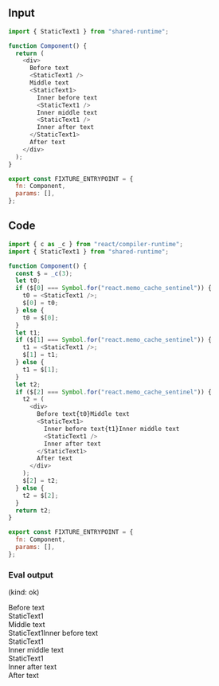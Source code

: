 
## Input

```javascript
import { StaticText1 } from "shared-runtime";

function Component() {
  return (
    <div>
      Before text
      <StaticText1 />
      Middle text
      <StaticText1>
        Inner before text
        <StaticText1 />
        Inner middle text
        <StaticText1 />
        Inner after text
      </StaticText1>
      After text
    </div>
  );
}

export const FIXTURE_ENTRYPOINT = {
  fn: Component,
  params: [],
};

```

## Code

```javascript
import { c as _c } from "react/compiler-runtime";
import { StaticText1 } from "shared-runtime";

function Component() {
  const $ = _c(3);
  let t0;
  if ($[0] === Symbol.for("react.memo_cache_sentinel")) {
    t0 = <StaticText1 />;
    $[0] = t0;
  } else {
    t0 = $[0];
  }
  let t1;
  if ($[1] === Symbol.for("react.memo_cache_sentinel")) {
    t1 = <StaticText1 />;
    $[1] = t1;
  } else {
    t1 = $[1];
  }
  let t2;
  if ($[2] === Symbol.for("react.memo_cache_sentinel")) {
    t2 = (
      <div>
        Before text{t0}Middle text
        <StaticText1>
          Inner before text{t1}Inner middle text
          <StaticText1 />
          Inner after text
        </StaticText1>
        After text
      </div>
    );
    $[2] = t2;
  } else {
    t2 = $[2];
  }
  return t2;
}

export const FIXTURE_ENTRYPOINT = {
  fn: Component,
  params: [],
};

```
      
### Eval output
(kind: ok) <div>Before text<div>StaticText1</div>Middle text<div>StaticText1Inner before text<div>StaticText1</div>Inner middle text<div>StaticText1</div>Inner after text</div>After text</div>